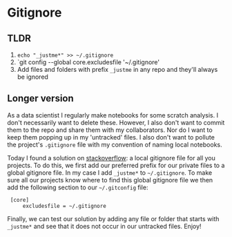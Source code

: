 # Gitignore

## TLDR
1. `echo "_justme*" >> ~/.gitignore`
2. `git config --global core.excludesfile '~/.gitignore'
3. Add files and folders with prefix `_justme` in any repo and they'll always be ignored

## Longer version
As a data scientist I regularly make notebooks for some scratch analysis. I don't necessarily want to delete these. However, I also don't want to commit them to the repo and share them with my collaborators. Nor do I want to keep them popping up in my 'untracked' files. I also don't want to pollute the project's `.gitignore` file with my convention of naming local notebooks.

Today I found a solution on [stackoverflow](https://stackoverflow.com/a/22906950): a local gitignore file for all you projects. To do this, we first add our preferred prefix for our private files to a global gitignore file. In my case I add `_justme*` to `~/.gitignore`. To make sure all our projects know where to find this global gitignore file we then add the following section to our `~/.gitconfig` file:

```
 [core]
     excludesfile = ~/.gitignore
```

Finally, we can test our solution by adding any file or folder that starts with `_justme*` and see that it does not occur in our untracked files. Enjoy!
